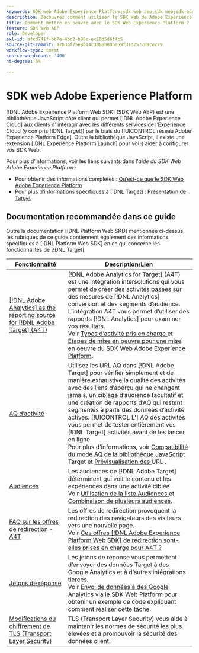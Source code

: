 ```yaml
---
keywords: SDK web Adobe Experience Platform;sdk web aep;sdk web;sdk;adobe experience cloud;réseau Edge de la plateforme;réseau Edge d’adobe experience platform;réseau Edge;réseau Edge d’aep edge
description: Découvrez comment utiliser le SDK Web de Adobe Experience Platform pour interagir avec les différents services de Adobe Experience Cloud par le biais d’AEP Edge Network.
title: Comment mettre en oeuvre avec le SDK Web Experience Platform ?
feature: SDK Web AEP
role: Developer
exl-id: afcd741f-bb7e-4bc2-b96c-ec10d5d6f4c5
source-git-commit: a2b3bf75e8b14c3068b8dba59f31d2577d9cec29
workflow-type: tm+mt
source-wordcount: '406'
ht-degree: 6%

---
```


# SDK web Adobe Experience Platform

[!DNL Adobe Experience Platform Web SDK] (SDK Web AEP) est une bibliothèque JavaScript côté client qui permet  [!DNL Adobe Experience Cloud] aux clients d’ interagir avec les différents services de l’Experience Cloud (y compris  [!DNL Target]) par le biais du  [!UICONTROL réseau Adobe Experience Platform Edge]. Outre la bibliothèque JavaScript, il existe une extension [!DNL Experience Platform Launch] pour vous aider à configurer vos SDK Web.

Pour plus d’informations, voir les liens suivants dans l’*aide du SDK Web Adobe Experience Platform* :

* Pour obtenir des informations complètes : [Qu’est-ce que le SDK Web Adobe Experience Platform](https://experienceleague.adobe.com/docs/experience-platform/edge/home.html)
* Pour plus d’informations spécifiques à [!DNL Target] : [Présentation de Target](https://experienceleague.adobe.com/docs/experience-platform/edge/personalization/adobe-target/target-overview.html)

## Documentation recommandée dans ce guide

Outre la documentation [!DNL Platform Web SKD] mentionnée ci-dessus, les rubriques de ce guide contiennent également des informations spécifiques à [!DNL Platform Web SDK] en ce qui concerne les fonctionnalités de [!DNL Target].

| Fonctionnalité | Description/Lien |
| --- | --- |
| [[!DNL Adobe Analytics] as the reporting source for [!DNL Adobe Target] (A4T)](/help/c-integrating-target-with-mac/a4t/a4t.md) | [!DNL Adobe Analytics for Target] (A4T) est une intégration intersolutions qui vous permet de créer des activités basées sur des mesures de  [!DNL Analytics] conversion et des segments d’audience. L’intégration A4T vous permet d’utiliser des rapports [!DNL Analytics] pour examiner vos résultats.<br>Voir  [Types d’activité pris en charge ](/help/c-integrating-target-with-mac/a4t/a4t.md#section_F487896214BF4803AF78C552EF1669AA) et  [Etapes de mise en oeuvre pour une mise en oeuvre du SDK Web Adobe Experience Platform](/help/c-integrating-target-with-mac/a4t/a4timplementation.md#platform). |
| [AQ d’activité](/help/c-activities/c-activity-qa/activity-qa.md) | Utilisez les URL AQ dans [!DNL Adobe Target] pour vérifier simplement et de manière exhaustive la qualité des activités avec des liens d’aperçu qui ne changent jamais, un ciblage d’audience facultatif et une création de rapports d’AQ qui restent segmentés à partir des données d’activité actives. [!UICONTROL L’] AQ des activités vous permet de tester entièrement vos  [!DNL Target] activités avant de les lancer en ligne.<br>Pour plus d’informations, voir  [Compatibilité du mode AQ de la bibliothèque JavaScript ](/help/c-activities/c-activity-qa/activity-qa.md#compatibility) Target et  [Prévisualisation des ](/help/c-activities/c-activity-qa/activity-qa.md#preview) URL . |
| [Audiences](/help/c-target/target.md) | Les audiences de [!DNL Adobe Target] déterminent qui voit le contenu et les expériences dans une activité ciblée.<br>Voir  [Utilisation de la liste Audiences ](/help/c-target/c-audiences/audiences.md#use-list) et  [Combinaison de plusieurs audiences](/help/c-target/combining-multiple-audiences.md). |
| [FAQ sur les offres de redirection - A4T](/help/c-integrating-target-with-mac/a4t/r-a4t-faq/a4t-faq-redirect-offers.md) | Les offres de redirection provoquent la redirection des navigateurs des visiteurs vers une nouvelle page.<br>Voir  [Ces offres  [!DNL Adobe Experience Platform Web SDK] de redirection sont-elles prises en charge pour A4T ?](/help/c-integrating-target-with-mac/a4t/r-a4t-faq/a4t-faq-redirect-offers.md#platform) |
| [Jetons de réponse](/help/administrating-target/response-tokens.md) | Les jetons de réponse vous permettent d’envoyer des données Target à des Google Analytics et à d’autres intégrations tierces.<br>Voir  [Envoi de données à des Google Analytics via le ](/help/administrating-target/response-tokens.md#platform-web-sdk) SDK Web Platform pour obtenir un exemple de code expliquant comment réaliser cette tâche. |
| [Modifications du chiffrement de TLS (Transport Layer Security)](/help/c-implementing-target/c-considerations-before-you-implement-target/tls-transport-layer-security-encryption.md) | TLS (Transport Layer Security) vous aide à maintenir les normes de sécurité les plus élevées et à promouvoir la sécurité des données client. |

